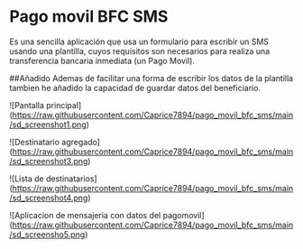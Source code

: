 # Pago movil BFC SMS
Es una sencilla aplicación que usa un formulario para escribir un SMS usando una plantilla, cuyos requisitos son necesarios para realiza una transferencia bancaria inmediata (un Pago Movil).

##Añadido
Ademas de facilitar una forma de escribir los datos de la plantilla tambien he añadido la capacidad de guardar datos del beneficiario.

![Pantalla principal]
(https://raw.githubusercontent.com/Caprice7894/pago_movil_bfc_sms/main/sd_screenshot1.png)

![Destinatario agregado]
(https://raw.githubusercontent.com/Caprice7894/pago_movil_bfc_sms/main/sd_screenshot3.png)

![Lista de destinatarios]
(https://raw.githubusercontent.com/Caprice7894/pago_movil_bfc_sms/main/sd_screenshot4.png)

![Aplicacion de mensajeria con datos del pagomovil]
(https://raw.githubusercontent.com/Caprice7894/pago_movil_bfc_sms/main/sd_screensho5.png)
